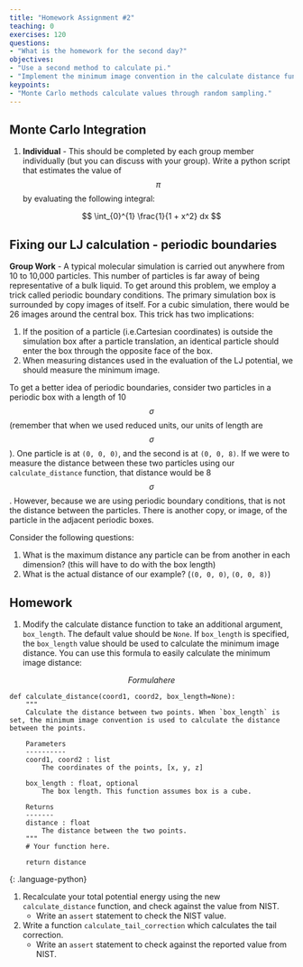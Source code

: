 ```yaml
---
title: "Homework Assignment #2"
teaching: 0
exercises: 120
questions:
- "What is the homework for the second day?"
objectives:
- "Use a second method to calculate pi."
- "Implement the minimum image convention in the calculate distance function."
keypoints:
- "Monte Carlo methods calculate values through random sampling."
---
```


<script type="text/javascript" async
  src="https://cdnjs.cloudflare.com/ajax/libs/mathjax/2.7.7/MathJax.js?config=TeX-MML-AM_CHTML">
</script>

## Monte Carlo Integration

1. **Individual** - This should be completed by each group member individually (but you can discuss with your group). Write a python script that estimates the value of $$\pi$$ by evaluating the following integral:

$$ \int_{0}^{1} \frac{1}{1 + x^2} dx $$


## Fixing our LJ calculation - periodic boundaries

**Group Work** - A typical molecular simulation is carried out anywhere from 10 to 10,000 particles. This number of particles is far away of being representative of a bulk liquid. To get around this problem, we employ a trick
called periodic boundary conditions. The primary simulation box is surrounded by copy images of itself. For a cubic simulation, there would be 26 images around the central box. This trick has two implications:

1. If the position of a particle (i.e.Cartesian coordinates) is outside the simulation box after a particle translation, an identical particle should enter the box through the opposite face of the box.
1. When measuring distances used in the evaluation of the LJ potential, we should measure the minimum image.

To get a better idea of periodic boundaries, consider two particles in a periodic box with a length of 10 $$\sigma$$ (remember that when we used reduced units, our units of length are $$\sigma$$). One particle is at `(0, 0, 0)`, and the second is at `(0, 0, 8)`. If we were to measure the distance between these two particles using our `calculate_distance` function, that distance would be 8 $$\sigma$$. However, because we are using periodic boundary conditions, that is not the distance between the particles. There is another copy, or image, of the particle in the adjacent periodic boxes.

Consider the following questions:

1. What is the maximum distance any particle can be from another in each dimension? (this will have to do with the box length)
1. What is the actual distance of our example? (`(0, 0, 0)`, `(0, 0, 8)`)

## Homework
1. Modify the calculate distance function to take an additional argument, `box_length`. The default value should be `None`. If `box_length` is specified, the `box_length` value should be used to calculate the minimum image distance. You can use this formula to easily calculate the minimum image distance:

$$ Formula here $$

~~~
def calculate_distance(coord1, coord2, box_length=None):
    """
    Calculate the distance between two points. When `box_length` is set, the minimum image convention is used to calculate the distance between the points.

    Parameters
    ----------
    coord1, coord2 : list
        The coordinates of the points, [x, y, z]
    
    box_length : float, optional
        The box length. This function assumes box is a cube.

    Returns
    -------
    distance : float
        The distance between the two points.
    """
    # Your function here.

    return distance
~~~
{: .language-python}

1. Recalculate your total potential energy using the new `calculate_distance` function, and check against the value from NIST.
    - Write an `assert` statement to check the NIST value.
1. Write a function `calculate_tail_correction` which calculates the tail correction.
    - Write an `assert` statement to check against the reported value from NIST.